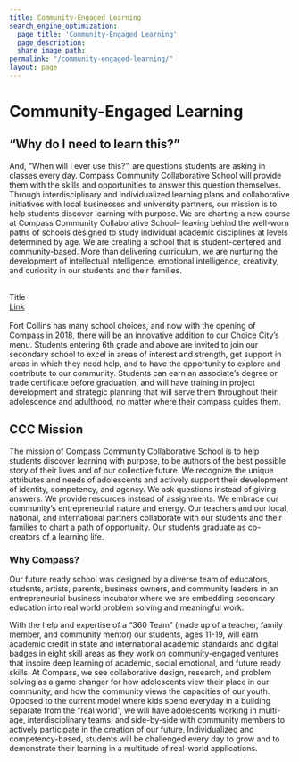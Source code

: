 ```yaml
---
title: Community-Engaged Learning
search_engine_optimization:
  page_title: 'Community-Engaged Learning'
  page_description:
  share_image_path:
permalink: "/community-engaged-learning/"
layout: page
---
```


# Community-Engaged Learning

## “Why do I need to learn this?”

And, “When will I ever use this?”, are questions students are asking in classes every day. Compass Community Collaborative School will provide them with the skills and opportunities to answer this question themselves. Through interdisciplinary and individualized learning plans and collaborative initiatives with local businesses and university partners, our mission is to help students discover learning with purpose. We are charting a new course at Compass Community Collaborative School– leaving behind the well-worn paths of schools designed to study individual academic disciplines at levels determined by age. We are creating a school that is student-centered and community-based. More than delivering curriculum, we are nurturing the development of intellectual intelligence, emotional intelligence, creativity, and curiosity in our students and their families.

<div class="in-page--call-to-action">&nbsp;</div>

<div class="in-page--call-to-action">Title</div>

<div class="in-page--call-to-action"><a target="_blank" href="https://google.com">Link</a></div>

<div class="in-page--call-to-action">&nbsp;</div>

<div class="in-page--call-to-action">Fort Collins has many school choices, and now with the opening of Compass in 2018, there will be an innovative addition to our Choice City&rsquo;s menu. Students entering 6th grade and above are invited to join our secondary school to excel in areas of interest and strength, get support in areas in which they need help, and to have the opportunity to explore and contribute to our community. Students can earn an associate&rsquo;s degree or trade certificate before graduation, and will have training in project development and strategic planning that will serve them throughout their adolescence and adulthood, no matter where their compass guides them.</div>

## CCC Mission

The mission of Compass Community Collaborative School is to help students discover learning with purpose, to be authors of the best possible story of their lives and of our collective future. We recognize the unique attributes and needs of adolescents and actively support their development of identity, competency, and agency. We ask questions instead of giving answers. We provide resources instead of assignments. We embrace our community’s entrepreneurial nature and energy. Our teachers and our local, national, and international partners collaborate with our students and their families to chart a path of opportunity. Our students graduate as co-creators of a learning life.

### Why Compass?

Our future ready school was designed by a diverse team of educators, students, artists, parents, business owners, and community leaders in an entrepreneurial business incubator where we are embedding secondary education into real world problem solving and meaningful work.

With the help and expertise of a “360 Team” (made up of a teacher, family member, and community mentor) our students, ages 11-19, will earn academic credit in state and international academic standards and digital badges in eight skill areas as they work on community-engaged ventures that inspire deep learning of academic, social emotional, and future ready skills. At Compass, we see collaborative design, research, and problem solving as a game changer for how adolescents view their place in our community, and how the community views the capacities of our youth. Opposed to the current model where kids spend everyday in a building separate from the “real world”, we will have adolescents working in multi-age, interdisciplinary teams, and side-by-side with community members to actively participate in the creation of our future. Individualized and competency-based, students will be challenged every day to grow and to demonstrate their learning in a multitude of real-world applications.